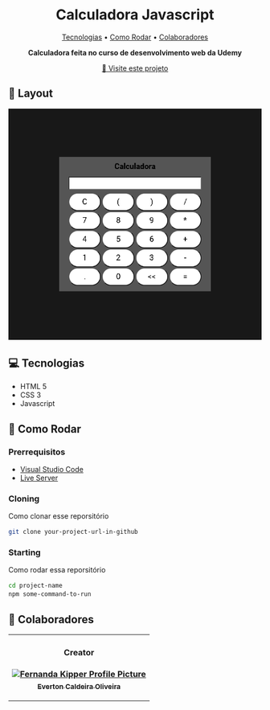 <h1 align="center" style="font-weight: bold;">Calculadora Javascript</h1>

<p align="center">
 <a href="#tech">Tecnologias</a> • 
 <a href="#started">Como Rodar</a> • 
  <a href="#colab">Colaboradores</a>
</p>

<p align="center">
    <b>Calculadora feita no curso de desenvolvimento web da Udemy</b>
</p>

<p align="center">
     <a href="PROJECT__URL">📱 Visite este projeto</a>
</p>

<h2 id="layout">🎨 Layout</h2>

<p align="center">
    <img src="./print.png" alt="Image Example">

</p>

<h2 id="technologies">💻 Tecnologias</h2>

- HTML 5
- CSS 3
- Javascript 

<h2 id="started">🚀 Como Rodar</h2>

<h3>Prerrequisitos </h3>

- [Visual Studio Code](https://code.visualstudio.com/)
- [Live Server](https://marketplace.visualstudio.com/items?itemName=ritwickdey.LiveServer)

<h3>Cloning</h3>

Como clonar esse reporsitório

```bash
git clone your-project-url-in-github
```

<h3>Starting</h3>

Como rodar essa reporsitório

```bash
cd project-name
npm some-command-to-run
```

<h2 id="colab">🤝 Colaboradores</h2>

<table>
  <tr>
    <td align="center">
    <h3>Creator<h3/>
      <a href="#">
        <img src="https://avatars.githubusercontent.com/u/83991145?s=48&v=4" width="100px;" alt="Fernanda Kipper Profile Picture"/><br>
        <sub>
          <b>Everton Caldeira Oliveira</b>
        </sub>
      </a>
  </tr>
</table>
